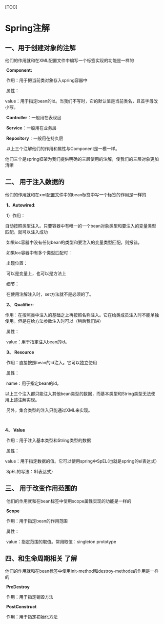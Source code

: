 [TOC]



# Spring注解



## **一、用于创建对象的注解**

​      他们的作用就和在XML配置文件中编写一个<bean>标签实现的功能是一样的

​    **Component:**

​         作用：用于把当前类对象存入spring容器中

​         属性：

​              value：用于指定bean的id。当我们不写时，它的默认值是当前类名，且首字母改小写。

​      **Controller**：一般用在表现层

​      **Service**：一般用在业务层

​      **Repository**：一般用在持久层

​      以上三个注解他们的作用和属性与Component是一模一样。

​      他们三个是spring框架为我们提供明确的三层使用的注解，使我们的三层对象更加清晰



## 二、 用于注入数据的

​     他们的作用就和在xml配置文件中的bean标签中写一个<property>标签的作用是一样的

​      **1、Autowired:**

​          	1）作用：

自动按照类型注入。只要容器中有唯一的一个bean对象类型和要注入的变量类型匹配，就可以注入成功

​               	  如果ioc容器中没有任何bean的类型和要注入的变量类型匹配，则报错。

​               	   如果Ioc容器中有多个类型匹配时：

​          出现位置：

​             可以是变量上，也可以是方法上

​         细节：

​             在使用注解注入时，set方法就不是必须的了。

​     **2、 Qualifier:**

​         作用：在按照类中注入的基础之上再按照名称注入。它在给类成员注入时不能单独使用。但是在给方法参数注入时可以（稍后我们讲）

​         属性：

​              value：用于指定注入bean的id。

​    **3、 Resource**

​          作用：直接按照bean的id注入。它可以独立使用

​          属性：

​              name：用于指定bean的id。

​      以上三个注入都只能注入其他bean类型的数据，而基本类型和String类型无法使用上述注解实现。

​      另外，集合类型的注入只能通过XML来实现。

​     

**4、 Value**

​          作用：用于注入基本类型和String类型的数据

​         属性：

​             value：用于指定数据的值。它可以使用spring中SpEL(也就是spring的el表达式）

​                     SpEL的写法：${表达式}



## 三、 用于改变作用范围的

​      他们的作用就和在bean标签中使用scope属性实现的功能是一样的

​      **Scope**

​          作用：用于指定bean的作用范围

​          属性：

​              value：指定范围的取值。常用取值：singleton prototype



## **四、和生命周期相关 了解**

   他们的作用就和在bean标签中使用init-method和destroy-methode的作用是一样的

​      **PreDestroy**

​         作用：用于指定销毁方法

​      **PostConstruct**

​         作用：用于指定初始化方法